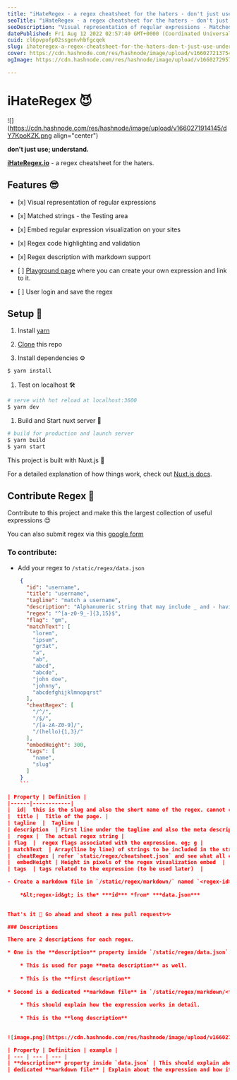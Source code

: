 ```yaml
---
title: "iHateRegex - a regex cheatsheet for the haters - don't just use; understand."
seoTitle: "iHateRegex - a regex cheatsheet for the haters - don't just use; under"
seoDescription: "Visual representation of regular expressions - Matched strings - the Testing area -  Embed regular expression visualization on your sites - Regex code high"
datePublished: Fri Aug 12 2022 02:57:40 GMT+0000 (Coordinated Universal Time)
cuid: cl6pvpofp02ssgenvhbfgcqek
slug: ihateregex-a-regex-cheatsheet-for-the-haters-don-t-just-use-understand
cover: https://cdn.hashnode.com/res/hashnode/image/upload/v1660272137543/zIuB4ynVR.png
ogImage: https://cdn.hashnode.com/res/hashnode/image/upload/v1660272957129/dhIdTpWz0.png

---
```


# iHateRegex 😈

![](https://cdn.hashnode.com/res/hashnode/image/upload/v1660271914145/dY7KpoKZK.png align="center")

**don't just use; understand.**

[**iHateRegex.io**](https://ihateregex.io) - a regex cheatsheet for the haters.

## Features 😎

* \[x\] Visual representation of regular expressions
    
* \[x\] Matched strings - the Testing area
    
* \[x\] Embed regular expression visualization on your sites
    
* \[x\] Regex code highlighting and validation
    
* \[x\] Regex description with markdown support
    
* \[ \] [Playground page](https://ihateregex.io/playground) where you can create your own expression and link to it.
    
* \[ \] User login and save the regex
    

## Setup 🚀

1. Install [yarn](https://yarnpkg.com/)
    
2. [Clone](https://help.github.com/en/github/creating-cloning-and-archiving-repositories/cloning-a-repository) this repo
    
3. Install dependencies ⚙️
    

```bash
$ yarn install
```

1. Test on localhost 🛠
    

```bash
# serve with hot reload at localhost:3600
$ yarn dev
```

1. Build and Start nuxt server 🚀
    

```bash
# build for production and launch server
$ yarn build
$ yarn start
```

This project is built with Nuxt.js 🙌

For a detailed explanation of how things work, check out [Nuxt.js docs](https://nuxtjs.org).

## Contribute Regex 🙏

Contribute to this project and make this the largest collection of useful expressions 😍

You can also submit regex via this [google form](https://forms.gle/Cwo3VupujQJzeoYQ9)

### To contribute:

- Add your regex to `/static/regex/data.json`
    
```json
    {
      "id": "username",
      "title": "username",
      "tagline": "match a username",
      "description": "Alphanumeric string that may include _ and - having a length of 3 to 16 characters.",
      "regex": "^[a-z0-9_-]{3,15}$",
      "flag": "gm",
      "matchText": [
        "lorem",
        "ipsum",
        "gr3at",
        "a",
        "ab",
        "abcd",
        "abcde",
        "john doe",
        "johnny",
        "abcdefghijklmnopqrst"
      ],
      "cheatRegex": [
        "/^/",
        "/$/",
        "/[a-zA-Z0-9]/",
        "/(hello){1,3}/"
      ],
      "embedHeight": 300,
      "tags": [
        "name",
        "slug"
      ]
    }
    ```

| Property | Definition |
|------|------------|
|  id|  this is the slug and also the short name of the regex. cannot contain spaces and only contain url-safe characters|
|  title |  Title of the page. |
| tagline  |  Tagline |
| description  | First line under the tagline and also the meta description |
|  regex |  The actual regex string |
| flag  |  regex flags associated with the expression. eg; g |
| matchText  | Array(line by line) of strings to be included in the string matching are  |
|  cheatRegex | refer `static/regex/cheatsheet.json` and see what all cheats are relevent to this expression. (you can also add your own cheats into cheatsheet.json and refer to that) |
|  embedHeight | Height in pixels of the regex visualization embed  |
| tags  | tags related to the expression (to be used later)  | 

- Create a markdown file in `/static/regex/markdown/` named `<regex-id>.md` for longer description and explanation
    
    *&lt;regex-id&gt; is the* ***id*** *from* ***data.json***
    

That's it 🙌 Go ahead and shoot a new pull request✨✨

### Descriptions

There are 2 descriptions for each regex.

* One is the **description** property inside `/static/regex/data.json`.
    
    * This is used for page **meta description** as well.
        
    * This is the **first description**
        
* Second is a dedicated **markdown file** in `/static/regex/markdown/<file>.md`
    
    * This should explain how the expression works in detail.
        
    * This is the **long description**
        

![image.png](https://cdn.hashnode.com/res/hashnode/image/upload/v1660272893736/0siiEuAHF.png align="center")

| Property | Definition | example |
| --- | --- | --- |
| **description** property inside `data.json` | This should explain about what the target match is in a few lines. It should not contain any html or markdown | A username is a unique identifier given to accounts in websites and social media |
| dedicated **markdown file** | Explain about the expression and how it works | ip addresses are of the range 0.0.0.0 - 255.255.255.255. The expression matches the ....(more) |